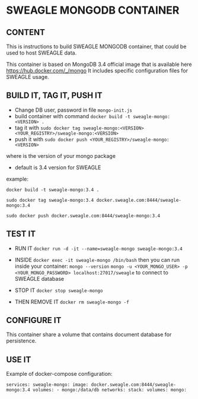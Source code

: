 # SWEAGLE MONGODB CONTAINER

## CONTENT

This is instructions to build SWEAGLE MONGODB container, that could be used to host SWEAGLE data.

This container is based on MongoDB 3.4 official image that is available here https://hub.docker.com/_/mongo
It includes specific configuration files for SWEAGLE usage.

## BUILD IT, TAG IT, PUSH IT

- Change DB user, password in file `mongo-init.js`
- build container with command `docker build -t sweagle-mongo:<VERSION> .`
- tag it with `sudo docker tag sweagle-mongo:<VERSION> <YOUR_REGISTRY>/sweagle-mongo:<VERSION>`
- push it with `sudo docker push <YOUR_REGISTRY>/sweagle-mongo:<VERSION>`

where <VERSION> is the version of your mongo package
  - default is 3.4 version for SWEAGLE

example:

`docker build -t sweagle-mongo:3.4 .`

`sudo docker tag sweagle-mongo:3.4 docker.sweagle.com:8444/sweagle-mongo:3.4`

`sudo docker push docker.sweagle.com:8444/sweagle-mongo:3.4`

## TEST IT

- RUN IT
`docker run -d -it --name=sweagle-mongo sweagle-mongo:3.4`

- INSIDE
`docker exec -it sweagle-mongo /bin/bash`
then you can run inside your container:
`mongo --version`
`mongo -u <YOUR_MONGO_USER> -p <YOUR_MONGO_PASSWORD> localhost:27017/sweagle` to connect to SWEAGLE database

- STOP IT
`docker stop sweagle-mongo`

- THEN REMOVE IT
`docker rm sweagle-mongo -f`

## CONFIGURE IT

This container share a volume that contains document database for persistence.

## USE IT

Example of docker-compose configuration:

`
services:
  sweagle-mongo:
    image: docker.sweagle.com:8444/sweagle-mongo:3.4
    volumes:
      - mongo:/data/db
    networks:
      stack:
volumes:
  mongo:
`
